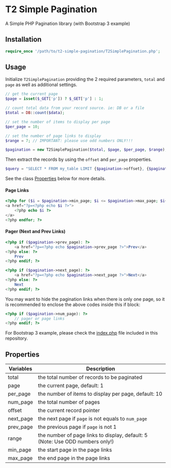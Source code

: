 T2 Simple Pagination
==========================

A Simple PHP Pagination library (with Bootstrap 3 example)

## Installation
```php
require_once '/path/to/t2-simple-pagination/T2SimplePagination.php';
```

## Usage
Initialize `T2SimplePagination` providing the 2 required parameters, `total` and `page` as well as additional settings.
```php
// get the current page
$page = isset($_GET['p']) ? $_GET['p'] : 1;

// count total data from your record source. ie: DB or a file
$total = DB::count($data);

// set the number of items to display per page
$per_page = 10;

// set the number of page links to display
$range = 7; // IMPORTANT: please use odd numbers ONLY!!!

$pagination = new T2SimplePagination($total, $page, $per_page, $range);
```

Then extract the records by using the `offset` and `per_page` properties.
```php
$query = "SELECT * FROM my_table LIMIT {$pagination->offset}, {$pagination->per_page}"
```

See the class [Properties](#properties) below for more details.

#### Page Links
```php
<?php for ($i = $pagination->min_page; $i <= $pagination->max_page; $i++): ?>
<a href="?p=<?php echo $i ?>">
    <?php echo $i ?>
</a>
<?php endfor; ?>
```

#### Pager (Next and Prev Links)
```php
<?php if ($pagination->prev_page): ?>
    <a href="?p=<?php echo $pagination->prev_page ?>">Prev</a>
<?php else: ?>
    Prev
<?php endif; ?>

<?php if ($pagination->next_page): ?>
    <a href="?p=<?php echo $pagination->next_page ?>">Next</a>
<?php else: ?>
    Next
<?php endif; ?>
```
You may want to hide the pagination links when there is only one page, so it is recommended to enclose the above codes inside this if block:
```php
<?php if ($pagination->num_page): ?>
    // pager or page links
<?php endif; ?>
```

For Bootstrap 3 example, please check the [index.php](https://github.com/faurelia/t2-simple-pagination/blob/master/index.php) file included in this repository.

## Properties

Variables | Description
----------|---------------------------------------------------------------------
total     | the total number of records to be paginated
page      | the current page, default: 1
per_page  | the number of items to display per page, default: 10
num_page  | the total number of pages
offset    | the current record pointer
next_page | the next page if `page` is not equals to `num_page`
prev_page | the previous page if `page` is not 1
range     | the number of page links to display, default: 5 (Note: Use ODD numbers only!)
min_page  | the start page in the page links
max_page  | the end page in the page links
